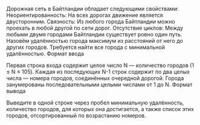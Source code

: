 Дорожная сеть в Байтландии обладает следующими свойствами:
Неориентированность: На всех дорогах движение является двусторонним.
Связность: Из любого города Байтландии можно проехать в любой другой по сети дорог.
Отсутствие циклов: Между любыми двумя городами Байтландии существует ровно один путь.
Назовём удалённостью города максимум из расстояний от него до других городов. Требуется найти все города с минимальной удалённостью.
Формат ввода

Первая строка входа содержит целое число N — количество городов (1 ≤ N ≤ 105). Каждая из последующих N-1 строк содержит по два целых числа — номера городов, соединённых очередной дорогой. Города занумерованы последовательными целыми числами от 1 до N.
Формат вывода

Выведите в одной строке через пробел минимальную удалённость, количество городов, для которых она достигается, а также список этих городов, отсортированный по возрастанию номеров.
